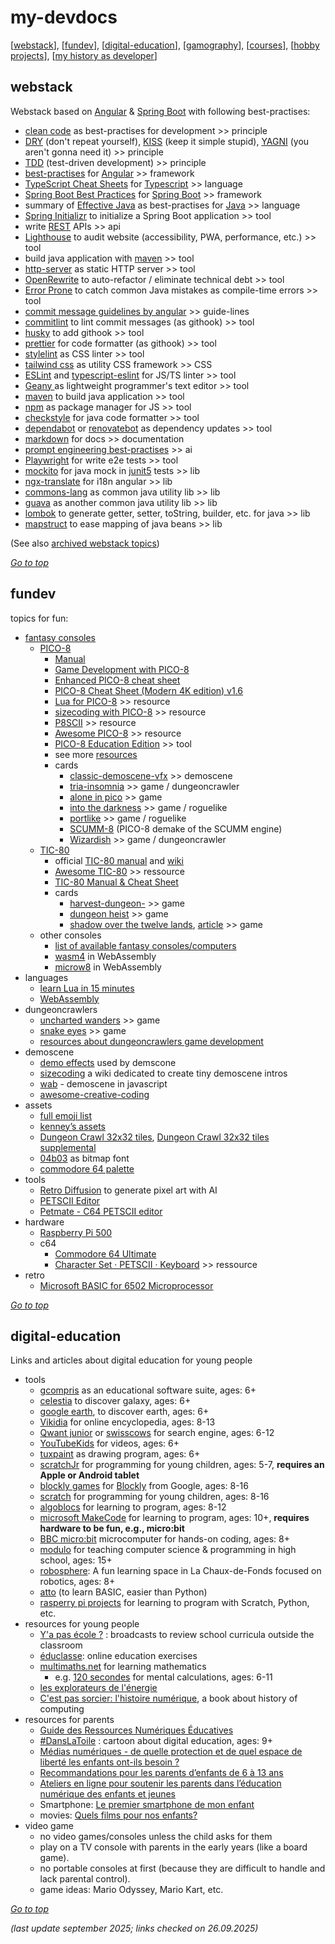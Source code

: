 # my-devdocs
[[webstack](#webstack)], [[fundev](#fundev)], [[digital-education](#digital-education)], [[gamography](fun/gamography.md)], [[courses](webstack/courses.md)], [[hobby projects](fun/hobby-dev-projects.md)], [[my history as developer](my-history-as-developer.md)]

## webstack

Webstack based on [Angular](webstack/Angular.md) & [Spring Boot](webstack/SpringBoot.md) with following best-practises:
* [clean code](webstack/Clean-Code.md) as best-practises for development >> principle
* [DRY](https://en.wikipedia.org/wiki/Don%27t_repeat_yourself) (don't repeat yourself),
  [KISS](https://en.wikipedia.org/wiki/KISS_principle) (keep it simple stupid),
  [YAGNI](https://en.wikipedia.org/wiki/You_aren%27t_gonna_need_it) (you aren't gonna need it) >> principle
* [TDD](https://martinfowler.com/bliki/TestDrivenDevelopment.html) (test-driven development) >> principle
* [best-practises](https://angular.dev/assets/context/best-practices.md) for [Angular](webstack/Angular.md) >> framework
* [TypeScript Cheat Sheets](https://www.typescriptlang.org/cheatsheets/) for [Typescript](webstack/TypeScript.md) >> language
* [Spring Boot Best Practices](https://mshemeel.github.io/java-learning/spring-boot/spring-boot-best-practices/) for [Spring Boot](webstack/SpringBoot.md) >> framework
* summary of [Effective Java](webstack/Java.md#effective-java) as best-practises for [Java](webstack/Java.md) >> language
* [Spring Initializr](https://start.spring.io/) to initialize a Spring Boot application >> tool
* write [REST](archive/webstack/REST-API-Guidelines.md) APIs >> api
* [Lighthouse](https://developers.google.com/web/tools/lighthouse/) to audit website (accessibility, PWA, performance, etc.) >> tool
* build java application with [maven](https://maven.apache.org/) >> tool
* [http-server](https://github.com/http-party/http-server) as static HTTP server >> tool
* [OpenRewrite](https://docs.openrewrite.org/) to auto-refactor / eliminate technical debt >> tool
* [Error Prone](https://errorprone.info/index) to catch common Java mistakes as compile-time errors >> tool
* [commit message guidelines by angular](https://github.com/angular/angular/blob/main/contributing-docs/commit-message-guidelines.md) >> guide-lines
* [commitlint](https://commitlint.js.org/) to lint commit messages (as githook) >> tool
* [husky](https://typicode.github.io/husky/) to add githook >> tool
* [prettier](https://prettier.io/) for code formatter (as githook) >> tool
* [stylelint](https://stylelint.io/) as CSS linter >> tool
* [tailwind css](https://tailwindcss.com/) as utility CSS framework >> CSS
* [ESLint](https://eslint.org/) and [typescript-eslint](https://typescript-eslint.io/) for JS/TS linter >> tool
* [Geany ](https://www.geany.org/) as lightweight programmer's text editor >> tool
* [maven](https://maven.apache.org/) to build java application >> tool
* [npm](https://nodejs.org/en/download/package-manager) as package manager for JS >> tool
* [checkstyle](https://checkstyle.sourceforge.io/) for java code formatter >> tool
* [dependabot](https://docs.github.com/en/code-security/getting-started/dependabot-quickstart-guide)
  or [renovatebot](https://docs.renovatebot.com/) as dependency updates >> tool
* [markdown](https://github.com/adam-p/markdown-here/wiki/Markdown-Cheatsheet) for docs >> documentation
* [prompt engineering best-practises](webstack/AI-Prompt-Engineering.md) >> ai
* [Playwright](https://playwright.dev/) for write e2e tests >> tool
* [mockito](https://site.mockito.org/) for java mock in [junit5](https://junit.org/junit5/) tests >> lib
* [ngx-translate](http://www.ngx-translate.com/) for i18n angular >> lib
* [commons-lang](https://commons.apache.org/proper/commons-lang/) as common java utility lib >> lib
* [guava](https://github.com/google/guava) as another common java utility lib >> lib
* [lombok](https://projectlombok.org/) to generate getter, setter, toString, builder, etc. for java >> lib
* [mapstruct](https://mapstruct.org/) to ease mapping of java beans >> lib

(See also [archived webstack topics](archive/webstack/README.md))

[*Go to top*](#my-devdocs)


## fundev

topics for fun:
* [fantasy consoles](https://en.wikipedia.org/wiki/Fantasy_video_game_console)
  * [PICO-8](https://www.lexaloffle.com/pico-8.php)
    * [Manual](https://www.lexaloffle.com/dl/docs/pico-8_manual.html)
    * [Game Development with PICO-8](https://mboffin.itch.io/gamedev-with-pico-8-issue1)
    * [Enhanced PICO-8 cheat sheet](https://www.lexaloffle.com/bbs/?tid=28207)
    * [PICO-8 Cheat Sheet (Modern 4K edition) v1.6](https://www.lexaloffle.com/bbs/?tid=54246)
    * [Lua for PICO-8](https://pico-8.fandom.com/wiki/Lua) >> resource
    * [sizecoding with PICO-8](http://www.sizecoding.org/wiki/PICO-8) >> resource
    * [P8SCII](https://pico-8.fandom.com/wiki/P8SCII) >> resource
    * [Awesome PICO-8](https://github.com/pico-8/awesome-PICO-8) >> resource
    * [PICO-8 Education Edition](https://wiki.gamedevalliance.fr/pico-8/education-edition/) >> tool
    * see more [resources](https://www.lexaloffle.com/pico-8.php?page=resources)
    * cards
      * [classic-demoscene-vfx](https://slaintees.itch.io/classic-demoscene-vfx) >> demoscene
      * [tria-insomnia](https://sprvrn.itch.io/tria-insomnia) >> game / dungeoncrawler
      * [alone in pico](https://nusan.itch.io/alone-in-pico) >> game
      * [into the darkness](https://www.lexaloffle.com/bbs/?pid=38264) >> game / roguelike
      * [portlike](https://www.lexaloffle.com/bbs/?tid=37045) >> game / roguelike
      * [SCUMM-8](https://github.com/Liquidream/SCUMM-8) (PICO-8 demake of the SCUMM engine)
      * [Wizardish](https://www.lexaloffle.com/bbs/?tid=3585#playing) >> game / dungeoncrawler
  * [TIC-80](https://tic80.com/)
    * official [TIC-80 manual](https://tic80.com/learn) 
      and [wiki](https://github.com/nesbox/TIC-80/wiki) 
    * [Awesome TIC-80](https://github.com/stefandevai/awesome-tic-80) >> ressource
    * [TIC-80 Manual & Cheat Sheet](https://skyelynwaddell.github.io/tic80-manual-cheatsheet/)
    * cards
      * [harvest-dungeon-](https://teamkalamakkara.itch.io/harvest-dungeon-7drl) >> game
      * [dungeon heist](https://tic80.com/play?cart=4242) >> game
      * [shadow over the twelve lands](https://btco.itch.io/shadow-over-the-twelve-lands), [article](https://medium.com/@btco_code/why-i-spent-almost-a-year-building-an-rpg-game-for-a-fantasy-console-2bbe2e1d8cb8) >> game
  * other consoles
    * [list of available fantasy consoles/computers](https://paladin-t.github.io/fantasy/index)
    * [wasm4](https://wasm4.org/) in WebAssembly
    * [microw8](https://exoticorn.github.io/microw8/) in WebAssembly
* languages
  * [learn Lua in 15 minutes](https://tylerneylon.com/a/learn-lua/)
  * [WebAssembly](https://webassembly.org/) 
* dungeoncrawlers
  * [uncharted wanders](https://dashingstrike.itch.io/uncharted-wanders) >> game
  * [snake eyes](https://dashingstrike.itch.io/snake-eyes) >> game
  * [resources about dungeoncrawlers game development](https://www.dungeoncrawlers.org/resources/gamedev/)
* demoscene
  * [demo effects](https://en.wikipedia.org/wiki/Demo_effect) used by demscone
  * [sizecoding](http://www.sizecoding.org/wiki/Main_Page) a wiki dedicated to create tiny demoscene intros
  * [wab](https://www.wab.com) - demoscene in javascript
  * [awesome-creative-coding](https://github.com/terkelg/awesome-creative-coding?tab=readme-ov-file)
* assets
  * [full emoji list](https://www.unicode.org/emoji/charts/full-emoji-list.html)
  * [kenney’s assets](https://kenney.nl/assets)
  * [Dungeon Crawl 32x32 tiles](https://opengameart.org/content/dungeon-crawl-32x32-tiles),
    [Dungeon Crawl 32x32 tiles supplemental](https://opengameart.org/content/dungeon-crawl-32x32-tiles-supplemental)
  * [04b03](https://www.dafont.com/04b-03.font) as bitmap font
  * [commodore 64 palette](https://lospec.com/palette-list/commodore64)
* tools
  * [Retro Diffusion](https://astropulse.itch.io/retrodiffusion) to generate pixel art with AI
  * [PETSCII Editor](https://petscii.krissz.hu/)
  * [Petmate - C64 PETSCII editor](https://nurpax.github.io/petmate/)
* hardware
  * [Raspberry Pi 500](https://www.raspberrypi.com/products/raspberry-pi-500/)
  * c64
    * [Commodore 64 Ultimate](https://www.commodore.net/category/all-products)
    * [Character Set · PETSCII · Keyboard](https://www.pagetable.com/c64ref/charset/)  >> ressource
* retro
  * [Microsoft BASIC for 6502 Microprocessor](https://github.com/microsoft/BASIC-M6502)

[*Go to top*](#my-devdocs)


## digital-education

Links and articles about digital education for young people

* tools
  * [gcompris](https://gcompris.net/index-fr.html) as an educational software suite, ages: 6+
  * [celestia](https://celestiaproject.space/) to discover galaxy, ages: 6+
  * [google earth](https://earth.google.com/), to discover earth, ages: 6+
  * [Vikidia](https://fr.vikidia.org/wiki/Vikidia:Accueil) for online encyclopedia, ages: 8-13
  * [Qwant junior](https://www.qwantjunior.com/) or [swisscows](https://swisscows.com/fr) for search engine, ages: 6-12
  * [YouTubeKids](https://www.youtubekids.com/?hl=fr) for videos, ages: 6+
  * [tuxpaint](https://tuxpaint.org/) as drawing program, ages: 6+
  * [scratchJr](https://www.scratchjr.org/) for programming for young children, ages: 5-7, **requires an Apple or Android tablet**
  * [blockly games](https://blockly.games/?lang=fr) for [Blockly](https://developers.google.com/blockly?hl=fr) from Google, ages: 8-16
  * [scratch](https://scratch.mit.edu/) for programming for young children, ages: 8-16
  * [algoblocs](https://www.algoblocs.fr/) for learning to program, ages: 8-12
  * [microsoft MakeCode](https://www.microsoft.com/fr-fr/makecode/) for learning to program, ages: 10+, **requires hardware to be fun, e.g., micro:bit**
  * [BBC micro:bit](https://microbit.org/fr/get-started/what-is-the-microbit/) microcomputer for hands-on coding, ages: 8+
  * [modulo](https://modulo-info.ch/) for teaching computer science & programming in high school, ages: 15+
  * [robosphere](https://www.robosphere.net/): A fun learning space in La Chaux-de-Fonds focused on robotics, ages: 8+
  * [atto](https://github.com/devicefuture/atto) (to learn BASIC, easier than Python)
  * [rasperry pi projects](https://projects.raspberrypi.org/en) for learning to program with Scratch, Python, etc.
* resources for young people 
  * [Y'a pas école ?](https://www.rts.ch/decouverte/y-a-pas-ecole/) : broadcasts to review school curricula outside the classroom
  * [éduclasse](https://www.educlasse.ch/): online education exercises
  * [multimaths.net](https://mathematiques.wp.ac-dijon.fr/motiver-valoriser/applications-academiques/) for learning mathematics
    * e.g. [120 secondes](https://www.multimaths.net/120s.php) for mental calculations, ages: 6-11
  * [les explorateurs de l'énergie](https://www.explorateurs-energie.ch/)
  * [C'est pas sorcier: l'histoire numérique](https://www.hachette.fr/livre/cest-pas-sorcier-lhistoire-du-numerique-9782017893707), a book about history of computing
* resources for parents
  * [Guide des Ressources Numériques Éducatives](https://primabord.eduscol.education.fr/guide-des-ressources-numeriques-educatives)
  * [#DansLaToile](https://www.rts.ch/play/tv/emission/danslatoile?id=8810939) : cartoon about digital education, ages: 9+
  * [Médias numériques - de quelle protection et de quel espace de liberté les enfants ont-ils besoin ?](https://www.projuventute.ch/fr/parents/medias-et-internet/medias-numeriques-protection)
  * [Recommandations pour les parents d’enfants de 6 à 13 ans](https://www.jeunesetmedias.ch/recommandations/recommandations-pour-les-parents-denfants-de-6-a-13-ans)
  * [Ateliers en ligne pour soutenir les parents dans l’éducation numérique des enfants et jeunes](https://www.projuventute.ch/fr/parents/medias-et-internet/competences-numeriques-ateliers-parents)
  * Smartphone: [Le premier smartphone de mon enfant](https://www.swisscom.ch/fr/about/durabilite/swisscom-campus/premier-smartphone-de-mon-enfant.html?campID=SEA_SE_R1GR2136_716379142449&gad_source=1&gad_campaignid=18606814235&gbraid=0AAAAADEdF42LP7AvY_yVc4T14P6qTiD3v#wofuer-smartphone=&acc-Ahz4MQ%5Bselected%5D%5B%5D=0) 
  * movies: [Quels films pour nos enfants?](https://www.filmspourenfants.net/)
* video game    
  * no video games/consoles unless the child asks for them
  * play on a TV console with parents in the early years (like a board game).
  * no portable consoles at first (because they are difficult to handle and lack parental control).
  * game ideas: Mario Odyssey, Mario Kart, etc.

[*Go to top*](#my-devdocs)

*(last update september 2025; links checked on 26.09.2025)*
